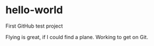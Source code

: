 # hello-world
First GitHub test project

Flying is great, if I could find a plane.  Working to get on Git.
